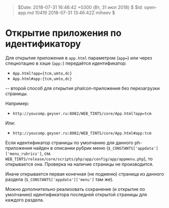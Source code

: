 > $Date: 2018-07-31 16:46:42 +0300 (Вт, 31 июл 2018) $
> $Id: open-app.md 10419 2018-07-31 13:46:42Z miheev $

Открытие приложения по идентификатору
=====================================

Для открытия приложения в `app.html` параметром (`app=`) или через спецнотацию
в хэше (`app:`) передаётся идентификатор:

- `App.html?app={tcm,umto,dc}`
- `App.html#app:{tcm,umto,dc}`

-- второй способ для открытия phalcon-приложения без перезагрузки страницы.

Например:

- `http://youcomp.geyser.ru:8082/WEB_TINTS/core/App.html?app=tcm`

Или:

- `http://youcomp.geyser.ru:8082/WEB_TINTS/core/App.html#app:tcm`

Если идентификатор страницы по умолчанию для данного ph-приложения найден в
описании рубрик меню  (`$_CONSTANTS['appdata']['menu_rubrics']`, см.
`WEB_TINTS/release/core/scripts/php/app/config/app/appmenu.php`), то
открывается она. Проверка на наличие страницы не производится.

Иначе открывается первая конечная (не подменю) страница из данного раздела
(`$_CONSTANTS['appdata']['menu']` там же).

Можно дополнительно реализовать сохранение (и открытие по умолчанию)
идентификатора последней открытой страницы для каждого раздела.

